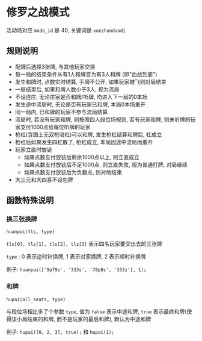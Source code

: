 # 修罗之战模式

活动场对应 `mode_id` 是 40, 关键词是 `xuezhandaodi`

## 规则说明

- 配牌后选择3张牌, 与其他玩家交换
- 每一局的结束条件从有1人和牌变为有3人和牌 (即"血战到底")
- 发生和牌时, 点数实时结算, 手牌不公开, 如果玩家被飞则对局结束
- 一局结束后, 如果和牌人数小于3人, 视为流局
- 不设连庄, 无论庄家是否和牌/听牌, 均进入下一局的0本场
- 发生途中流局时, 无论是否有玩家已和牌, 本局0本场重开
- 同一局内, 已和牌的玩家不参与流局结算
- 流局时, 若没有玩家和牌, 则按照四人段位场规则, 若有玩家和牌, 则未听牌的玩家支付1000点给每位听牌的玩家
- 枪杠(含国士无双枪暗杠)可以和牌, 发生枪杠结算和牌后, 杠成立
- 枪杠后如果发生四杠散了, 枪杠成立, 本局因途中流局而重开
- 玩家立直时放铳
    - 如果点数支付放铳后剩余1000点以上, 则立直成立
    - 如果点数支付放铳后不足1000点, 则立直失败, 视为普通打牌, 对局继续
    - 如果点数支付放铳后为负数点, 则对局结束
- 大三元和大四喜不设包牌

## 函数特殊说明

### 换三张换牌

`huanpai(tls, type)`

`tls[0], tls[1], tls[2], tls[3]` 表示四名玩家要交出去的三张牌

`type` : 0 表示逆时针换牌, 1 表示对家换牌, 2 表示顺时针换牌

例子: `huanpai(['9p79s', '333s', '78p8s', '333z'], 1);`

### 和牌

`hupai(all_seats, type)`

与段位场相比多了个参数 `type`, 值为 `false` 表示中途和牌, `true` 表示最终和牌(使得该小局结束的和牌,
而不是玩家的最后和牌), 默认为中途和牌

例子: `hupai([0, 2, 3], true);` 和 `hupai(1);`
